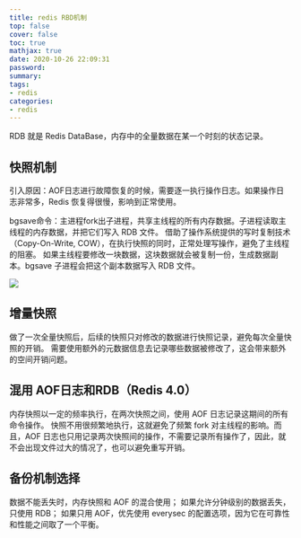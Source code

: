 ```yaml
---
title: redis RBD机制
top: false
cover: false
toc: true
mathjax: true
date: 2020-10-26 22:09:31
password:
summary:
tags:
- redis
categories:
- redis
---
```


RDB 就是 Redis DataBase，内存中的全量数据在某一个时刻的状态记录。

## 快照机制

引入原因：AOF日志进行故障恢复的时候，需要逐一执行操作日志。如果操作日志非常多，Redis 恢复得很慢，影响到正常使用。

bgsave命令：主进程fork出子进程，共享主线程的所有内存数据。子进程读取主线程的内存数据，并把它们写入 RDB 文件。
借助了操作系统提供的写时复制技术（Copy-On-Write, COW），在执行快照的同时，正常处理写操作，避免了主线程的阻塞。
如果主线程要修改一块数据，这块数据就会被复制一份，生成数据副本。bgsave 子进程会把这个副本数据写入 RDB 文件。

![](https://img2020.cnblogs.com/blog/1030146/202010/1030146-20201024165305565-62767733.jpg)


## 增量快照
做了一次全量快照后，后续的快照只对修改的数据进行快照记录，避免每次全量快照的开销。
需要使用额外的元数据信息去记录哪些数据被修改了，这会带来额外的空间开销问题。


## 混用 AOF日志和RDB（Redis 4.0）

内存快照以一定的频率执行，在两次快照之间，使用 AOF 日志记录这期间的所有命令操作。
快照不用很频繁地执行，这就避免了频繁 fork 对主线程的影响。而且，AOF 日志也只用记录两次快照间的操作，不需要记录所有操作了，因此，就不会出现文件过大的情况了，也可以避免重写开销。

## 备份机制选择

数据不能丢失时，内存快照和 AOF 的混合使用；
如果允许分钟级别的数据丢失，只使用 RDB；
如果只用 AOF，优先使用 everysec 的配置选项，因为它在可靠性和性能之间取了一个平衡。